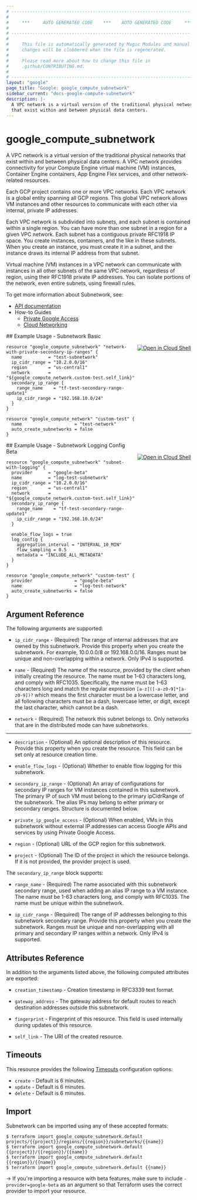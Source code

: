 ```yaml
---
# ----------------------------------------------------------------------------
#
#     ***     AUTO GENERATED CODE    ***    AUTO GENERATED CODE     ***
#
# ----------------------------------------------------------------------------
#
#     This file is automatically generated by Magic Modules and manual
#     changes will be clobbered when the file is regenerated.
#
#     Please read more about how to change this file in
#     .github/CONTRIBUTING.md.
#
# ----------------------------------------------------------------------------
layout: "google"
page_title: "Google: google_compute_subnetwork"
sidebar_current: "docs-google-compute-subnetwork"
description: |-
  A VPC network is a virtual version of the traditional physical networks
  that exist within and between physical data centers.
---
```


# google\_compute\_subnetwork

A VPC network is a virtual version of the traditional physical networks
that exist within and between physical data centers. A VPC network
provides connectivity for your Compute Engine virtual machine (VM)
instances, Container Engine containers, App Engine Flex services, and
other network-related resources.

Each GCP project contains one or more VPC networks. Each VPC network is a
global entity spanning all GCP regions. This global VPC network allows VM
instances and other resources to communicate with each other via internal,
private IP addresses.

Each VPC network is subdivided into subnets, and each subnet is contained
within a single region. You can have more than one subnet in a region for
a given VPC network. Each subnet has a contiguous private RFC1918 IP
space. You create instances, containers, and the like in these subnets.
When you create an instance, you must create it in a subnet, and the
instance draws its internal IP address from that subnet.

Virtual machine (VM) instances in a VPC network can communicate with
instances in all other subnets of the same VPC network, regardless of
region, using their RFC1918 private IP addresses. You can isolate portions
of the network, even entire subnets, using firewall rules.


To get more information about Subnetwork, see:

* [API documentation](https://cloud.google.com/compute/docs/reference/rest/beta/subnetworks)
* How-to Guides
    * [Private Google Access](https://cloud.google.com/vpc/docs/configure-private-google-access)
    * [Cloud Networking](https://cloud.google.com/vpc/docs/using-vpc)

<div class = "oics-button" style="float: right; margin: 0 0 -15px">
  <a href="https://console.cloud.google.com/cloudshell/open?cloudshell_git_repo=https%3A%2F%2Fgithub.com%2Fterraform-google-modules%2Fdocs-examples.git&cloudshell_working_dir=subnetwork_basic&cloudshell_image=gcr.io%2Fgraphite-cloud-shell-images%2Fterraform%3Alatest&open_in_editor=main.tf&cloudshell_print=.%2Fmotd&cloudshell_tutorial=.%2Ftutorial.md" target="_blank">
    <img alt="Open in Cloud Shell" src="//gstatic.com/cloudssh/images/open-btn.svg" style="max-height: 44px; margin: 32px auto; max-width: 100%;">
  </a>
</div>
## Example Usage - Subnetwork Basic


```hcl
resource "google_compute_subnetwork" "network-with-private-secondary-ip-ranges" {
  name          = "test-subnetwork"
  ip_cidr_range = "10.2.0.0/16"
  region        = "us-central1"
  network       = "${google_compute_network.custom-test.self_link}"
  secondary_ip_range {
    range_name    = "tf-test-secondary-range-update1"
    ip_cidr_range = "192.168.10.0/24"
  }
}

resource "google_compute_network" "custom-test" {
  name                    = "test-network"
  auto_create_subnetworks = false
}
```
<div class = "oics-button" style="float: right; margin: 0 0 -15px">
  <a href="https://console.cloud.google.com/cloudshell/open?cloudshell_git_repo=https%3A%2F%2Fgithub.com%2Fterraform-google-modules%2Fdocs-examples.git&cloudshell_working_dir=subnetwork_logging_config_beta&cloudshell_image=gcr.io%2Fgraphite-cloud-shell-images%2Fterraform%3Alatest&open_in_editor=main.tf&cloudshell_print=.%2Fmotd&cloudshell_tutorial=.%2Ftutorial.md" target="_blank">
    <img alt="Open in Cloud Shell" src="//gstatic.com/cloudssh/images/open-btn.svg" style="max-height: 44px; margin: 32px auto; max-width: 100%;">
  </a>
</div>
## Example Usage - Subnetwork Logging Config Beta


```hcl
resource "google_compute_subnetwork" "subnet-with-logging" {
  provider      = "google-beta" 
  name          = "log-test-subnetwork"
  ip_cidr_range = "10.2.0.0/16"
  region        = "us-central1"
  network       = "${google_compute_network.custom-test.self_link}"
  secondary_ip_range {
    range_name    = "tf-test-secondary-range-update1"
    ip_cidr_range = "192.168.10.0/24"
  }

  enable_flow_logs = true
  log_config {
    aggregation_interval = "INTERVAL_10_MIN"
    flow_sampling = 0.5
    metadata = "INCLUDE_ALL_METADATA"
  }
}

resource "google_compute_network" "custom-test" {
  provider                = "google-beta"
  name                    = "log-test-network"
  auto_create_subnetworks = false
}
```

## Argument Reference

The following arguments are supported:


* `ip_cidr_range` -
  (Required)
  The range of internal addresses that are owned by this subnetwork.
  Provide this property when you create the subnetwork. For example,
  10.0.0.0/8 or 192.168.0.0/16. Ranges must be unique and
  non-overlapping within a network. Only IPv4 is supported.

* `name` -
  (Required)
  The name of the resource, provided by the client when initially
  creating the resource. The name must be 1-63 characters long, and
  comply with RFC1035. Specifically, the name must be 1-63 characters
  long and match the regular expression `[a-z]([-a-z0-9]*[a-z0-9])?` which
  means the first character must be a lowercase letter, and all
  following characters must be a dash, lowercase letter, or digit,
  except the last character, which cannot be a dash.

* `network` -
  (Required)
  The network this subnet belongs to.
  Only networks that are in the distributed mode can have subnetworks.


- - -


* `description` -
  (Optional)
  An optional description of this resource. Provide this property when
  you create the resource. This field can be set only at resource
  creation time.

* `enable_flow_logs` -
  (Optional)
  Whether to enable flow logging for this subnetwork.

* `secondary_ip_range` -
  (Optional)
  An array of configurations for secondary IP ranges for VM instances
  contained in this subnetwork. The primary IP of such VM must belong
  to the primary ipCidrRange of the subnetwork. The alias IPs may belong
  to either primary or secondary ranges.  Structure is documented below.

* `private_ip_google_access` -
  (Optional)
  When enabled, VMs in this subnetwork without external IP addresses can
  access Google APIs and services by using Private Google Access.

* `region` -
  (Optional)
  URL of the GCP region for this subnetwork.
* `project` - (Optional) The ID of the project in which the resource belongs.
    If it is not provided, the provider project is used.


The `secondary_ip_range` block supports:

* `range_name` -
  (Required)
  The name associated with this subnetwork secondary range, used
  when adding an alias IP range to a VM instance. The name must
  be 1-63 characters long, and comply with RFC1035. The name
  must be unique within the subnetwork.

* `ip_cidr_range` -
  (Required)
  The range of IP addresses belonging to this subnetwork secondary
  range. Provide this property when you create the subnetwork.
  Ranges must be unique and non-overlapping with all primary and
  secondary IP ranges within a network. Only IPv4 is supported.

## Attributes Reference

In addition to the arguments listed above, the following computed attributes are exported:


* `creation_timestamp` -
  Creation timestamp in RFC3339 text format.

* `gateway_address` -
  The gateway address for default routes to reach destination addresses
  outside this subnetwork.

* `fingerprint` -
  Fingerprint of this resource. This field is used internally during
  updates of this resource.
* `self_link` - The URI of the created resource.


## Timeouts

This resource provides the following
[Timeouts](/docs/configuration/resources.html#timeouts) configuration options:

- `create` - Default is 6 minutes.
- `update` - Default is 6 minutes.
- `delete` - Default is 6 minutes.

## Import

Subnetwork can be imported using any of these accepted formats:

```
$ terraform import google_compute_subnetwork.default projects/{{project}}/regions/{{region}}/subnetworks/{{name}}
$ terraform import google_compute_subnetwork.default {{project}}/{{region}}/{{name}}
$ terraform import google_compute_subnetwork.default {{region}}/{{name}}
$ terraform import google_compute_subnetwork.default {{name}}
```

-> If you're importing a resource with beta features, make sure to include `-provider=google-beta`
as an argument so that Terraform uses the correct provider to import your resource.
